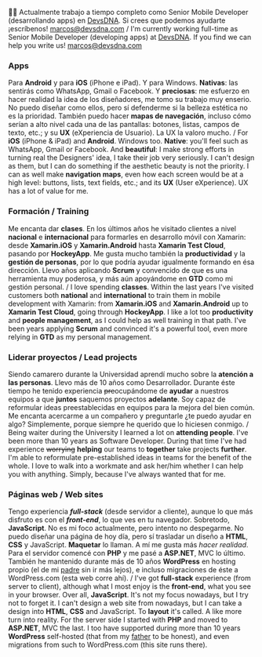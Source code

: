 👋🏼  Actualmente trabajo a tiempo completo como Senior Mobile Developer (desarrollando apps) en [DevsDNA](http://devsdna.com). Si crees que podemos ayudarte ¡escríbenos! [marcos@devsdna.com](mailto:marcos@devsdna.com)
/
I'm currently working full-time as Senior Mobile Developer (developing apps) at [DevsDNA](http://devsdna.com). If you find we can help you write us! [marcos@devsdna.com](mailto:marcos@devsdna.com)

### Apps

Para **Android** y para **iOS** (iPhone e iPad). Y para Windows. **Nativas**: las sentirás como WhatsApp, Gmail o Facebook. Y **preciosas**: me esfuerzo en hacer realidad la idea de los diseñadores, me tomo su trabajo muy enserio. No puedo diseñar como ellos, pero sí defenderme si la belleza estética no es la prioridad. También puedo hacer **mapas de navegación**, incluso cómo serían a alto nivel cada una de las pantallas: botones, listas, campos de texto, etc.; y su **UX** (eXperiencia de Usuario). La UX la valoro mucho.
/
For **iOS** (iPhone & iPad) and **Android**. Windows too. **Native**: you'll feel such as WhatsApp, Gmail or Facebook. And **beautiful**: I make strong efforts in turning real the Designers' idea, I take their job very seriously. I can't design as them, but I can do something if the aesthetic beauty is not the priority. I can as well make **navigation maps**, even how each screen would be at a high level: buttons, lists, text fields, etc.; and its **UX** (User eXperience). UX has a lot of value for me.

### Formación / Training

Me encanta dar **clases**. En los últimos años he visitado clientes a nivel **nacional** e **internacional** para formarles en desarrollo móvil con Xamarin: desde **Xamarin.iOS** y **Xamarin.Android** hasta **Xamarin Test Cloud**, pasando por **HockeyApp**. Me gusta mucho también la **productividad** y la **gestión de personas**, por lo que podría ayudar igualmente formando en ésa dirección. Llevo años aplicando **Scrum** y convencido de que es una herramienta muy poderosa, y más aún apoyándome en **GTD** como mi gestión personal.
/
I love spending **classes**. Within the last years I've visited customers both **national** and **international** to train them in mobile development with Xamarin: from **Xamarin.iOS** and **Xamarin.Android** up to **Xamarin Test Cloud**, going through **HockeyApp**. I like a lot too **productivity** and **people management**, as I could help as well training in that path. I've been years applying **Scrum** and convinced it's a powerful tool, even more relying in **GTD** as my personal management.

### Liderar proyectos / Lead projects

Siendo camarero durante la Universidad aprendí mucho sobre la **atención a las personas**. Llevo más de 10 años como Desarrollador. Durante éste tiempo he tenido experiencia <del>pre</del>ocupándome de **ayudar** a nuestros equipos a que **juntos** saquemos proyectos **adelante**. Soy capaz de reformular ideas preestablecidas en equipos para la mejora del bien común. Me encanta acercarme a un compañero y preguntarle ¿te puedo ayudar en algo? Simplemente, porque siempre he querido que lo hiciesen conmigo.
/
Being waiter during the University I learned a lot on **attending people**. I've been more than 10 years as Software Developer. During that time I've had experience <del>worrying</del> **helping** our teams to **together** take projects **further**. I'm able to reformulate pre-established ideas in teams for the benefit of the whole. I love to walk into a workmate and ask her/him whether I can help you with anything. Simply, because I've always wanted that for me.

### Páginas web / Web sites

Tengo experiencia **_full-stack_** (desde servidor a cliente), aunque lo que más disfruto es con el **_front-end_**, lo que ves en tu navegador. Sobretodo, **JavaScript**. No es mi foco actualmente, pero intento no despegarme. No puedo diseñar una página de hoy día, pero sí trasladar un diseño a **HTML**, **CSS** y JavaScript. **Maquetar** lo llaman. A mí me gusta más _hacer realidad_. Para el servidor comencé con **PHP** y me pasé a **ASP.NET**, MVC lo último. También he mantenido durante más de 10 años **WordPress** en hosting propio (el de mi [padre](http://www.joseantoniocobena.com) sin ir más lejos), e incluso migraciones de éste a WordPress.com (esta web corre ahí).
/
I've got **full-stack** experience (from server to client), although what I most enjoy is the **front-end**, what you see in your browser. Over all, **JavaScript**. It's not my focus nowadays, but I try not to forget it. I can't design a web site from nowadays, but I can take a design into **HTML**, **CSS** and JavaScript. To **layout** it's called. A like more turn into reality. For the server side I started with **PHP** and moved to **ASP.NET**, MVC the last. I too have supported during more than 10 years **WordPress** self-hosted (that from my [father](http://www.joseantoniocobena.com) to be honest), and even migrations from such to WordPress.com (this site runs there).